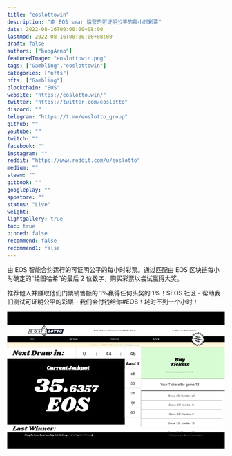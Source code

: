 ```yaml
---
title: "eoslottowin"
description: "由 EOS smar 运营的可证明公平的每小时彩票"
date: 2022-08-16T00:00:00+08:00
lastmod: 2022-08-16T00:00:00+08:00
draft: false
authors: ["boogArno"]
featuredImage: "eoslottowin.png"
tags: ["Gambling","eoslottowin"]
categories: ["nfts"]
nfts: ["Gambling"]
blockchain: "EOS"
website: "https://eoslotto.win/"
twitter: "https://twitter.com/eoslotto"
discord: ""
telegram: "https://t.me/eoslotto_group"
github: ""
youtube: ""
twitch: ""
facebook: ""
instagram: ""
reddit: "https://www.reddit.com/u/eoslotto"
medium: ""
steam: ""
gitbook: ""
googleplay: ""
appstore: ""
status: "Live"
weight: 
lightgallery: true
toc: true
pinned: false
recommend: false
recommend1: false
---
```

由 EOS 智能合约运行的可证明公平的每小时彩票。通过匹配由 EOS 区块链每小时确定的“绘图哈希”的最后 2 位数字，购买彩票以尝试赢得大奖。

推荐他人并赚取他们门票销售额的 1%赢得任何头奖的 1%！$EOS 社区 - 帮助我们测试可证明公平的彩票 - 我们会付钱给你#EOS！耗时不到一个小时！

![eoslottowin-dapp-gambling-eos-image1_ad44dbea5738838043c1c28aceb34feb](eoslottowin-dapp-gambling-eos-image1_ad44dbea5738838043c1c28aceb34feb.png)